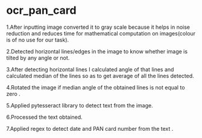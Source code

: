 # ocr_pan_card


1.After inputting image converted it to gray scale because it helps in noise reduction and reduces time for mathematical computation on images(colour is of no use for our task).

2.Detected horizontal lines/edges in the image to know whether image is tilted by any angle or not.

3.After detecting horizontal lines I calculated angle of that lines and calculated median of the lines so as to get average of all the lines detected.

4.Rotated the image if median angle of the obtained lines is not equal to zero .

5.Applied pytesseract library to detect text from the image.

6.Processed the text obtained.

7.Applied regex to detect date and PAN card number from the text .
